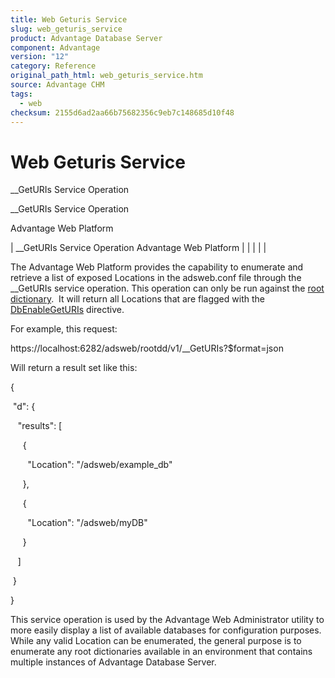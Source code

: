 ```yaml
---
title: Web Geturis Service
slug: web_geturis_service
product: Advantage Database Server
component: Advantage
version: "12"
category: Reference
original_path_html: web_geturis_service.htm
source: Advantage CHM
tags:
  - web
checksum: 2155d6ad2aa66b75682356c9eb7c148685d10f48
---
```


# Web Geturis Service

\_\_GetURIs Service Operation

\_\_GetURIs Service Operation

Advantage Web Platform

| \_\_GetURIs Service Operation  Advantage Web Platform |  |  |  |  |

The Advantage Web Platform provides the capability to enumerate and retrieve a list of exposed Locations in the adsweb.conf file through the \_\_GetURIs service operation. This operation can only be run against the [root dictionary](master_root_dictionary.md).  It will return all Locations that are flagged with the [DbEnableGetURIs](web_installing_the_awp.md) directive.

For example, this request:

https://localhost:6282/adsweb/rootdd/v1/\_\_GetURIs?$format=json

Will return a result set like this:

{

 "d": {

   "results": [

     {

       "Location": "/adsweb/example\_db"

     },

     {

       "Location": "/adsweb/myDB"

     }

   ]

 }

}

This service operation is used by the Advantage Web Administrator utility to more easily display a list of available databases for configuration purposes. While any valid Location can be enumerated, the general purpose is to enumerate any root dictionaries available in an environment that contains multiple instances of Advantage Database Server.
